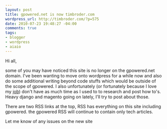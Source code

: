 ```yaml
--- 
layout: post
title: gpowered.net is now timbroder.com
wordpress_url: http://timbroder.com/?p=575
date: 2010-07-23 19:48:27 -04:00
comments: true
tags: 
- blogger
- wordpress
- aiaio
---
```

Hi all,

some of you may have noticed this site is no longer on the gpowered.net domain. I've been wanting to move onto wordpress for a while now and also do some additional writing beyond code stuffs which would be outside of the scope of gpowered. I also unfortunately (or fortunately because I love my <a href="http://www.alexanderinteractive.com/" target="_blank">job</a>) don't have as much time as I used to to research and post how to's. Heavy django and magento going on lately, I'll try to post about those.

There are two RSS links at the top, RSS has everything on this site including gpowered. the gpowered RSS will continue to contain only tech articles.

Let me know of any issues on the new site
